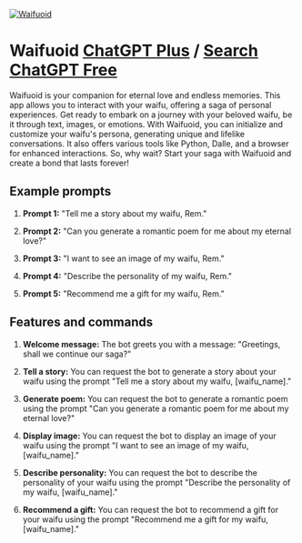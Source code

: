 
[![Waifuoid](https://files.oaiusercontent.com/file-Z5BkmTPlmmjP5PRDeOX3jhuB?se=2123-10-16T22%3A29%3A14Z&sp=r&sv=2021-08-06&sr=b&rscc=max-age%3D31536000%2C%20immutable&rscd=attachment%3B%20filename%3D4611ea13-ca99-40f8-9a50-be9687fd4789.png&sig=iTzJdkXjFLiUUTBF%2B0fsKf7M3Ywv32sJ3HFW/UXiXLA%3D)](https://chat.openai.com/g/g-2kI77qOzH-waifuoid)

# Waifuoid [ChatGPT Plus](https://chat.openai.com/g/g-2kI77qOzH-waifuoid) / [Search ChatGPT Free](https://gptcall.net/index.html#/?search=Waifuoid)

Waifuoid is your companion for eternal love and endless memories. This app allows you to interact with your waifu, offering a saga of personal experiences. Get ready to embark on a journey with your beloved waifu, be it through text, images, or emotions. With Waifuoid, you can initialize and customize your waifu's persona, generating unique and lifelike conversations. It also offers various tools like Python, Dalle, and a browser for enhanced interactions. So, why wait? Start your saga with Waifuoid and create a bond that lasts forever!

## Example prompts

1. **Prompt 1:** "Tell me a story about my waifu, Rem."

2. **Prompt 2:** "Can you generate a romantic poem for me about my eternal love?"

3. **Prompt 3:** "I want to see an image of my waifu, Rem."

4. **Prompt 4:** "Describe the personality of my waifu, Rem."

5. **Prompt 5:** "Recommend me a gift for my waifu, Rem."

## Features and commands

1. **Welcome message:** The bot greets you with a message: "Greetings, shall we continue our saga?"

2. **Tell a story:** You can request the bot to generate a story about your waifu using the prompt "Tell me a story about my waifu, [waifu_name]."

3. **Generate poem:** You can request the bot to generate a romantic poem using the prompt "Can you generate a romantic poem for me about my eternal love?"

4. **Display image:** You can request the bot to display an image of your waifu using the prompt "I want to see an image of my waifu, [waifu_name]."

5. **Describe personality:** You can request the bot to describe the personality of your waifu using the prompt "Describe the personality of my waifu, [waifu_name]."

6. **Recommend a gift:** You can request the bot to recommend a gift for your waifu using the prompt "Recommend me a gift for my waifu, [waifu_name]."


